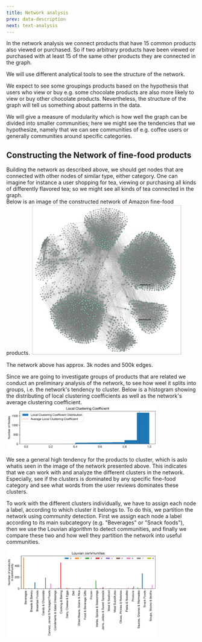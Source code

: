 ```yaml
---
title: Network analysis
prev: data-description
next: text-analysis
---
```

In the network analysis we connect products that have 15 common products also viewed or purchased. So if two
arbitrary products have been viewed or purchased with at least 15 of the same other products
they are connected in the graph.

We will use different analytical tools to see the structure of the network.

We expect to see some groupings products based on the hypothesis that users who view or buy e.g. 
some chocolate products are also more likely to view or buy other 
chocolate products. Nevertheless, the structure of the graph will tell us something
about patterns in the data.

We will give a measure of modularity which is how well the graph can be divided into smaller
communities; here we might see the tendencies that we hypothesize, namely that we can see
communities of e.g. coffee users or generally communities around specific categories.

## Constructing the Network of fine-food products
Building the network as described above, we should get nodes that are connected with other nodes of similar type, 
either category. One can imagine for instance a user shopping for tea, viewing or purchasing all kinds of differently
flavored tea; so we might see all kinds of tea connected in the graph.
<br>
Below is an image of the constructed network of Amazon fine-food products.
<img src="/images/nopartition_2200_alsoviewed.png" alt="drawing" width="400"/>

The network above has approx. 3k nodes and 500k edges.

Since we are going to investigate groups of products that are related we conduct an preliminary analysis of the network, to 
see how weel it splits into groups, i.e. the network's tendency to cluster.
Below is a histogram showing the distributing of local clustering coefficients as well as the network's average clustering coefficient.
<img src="/images/local_cluster.png" alt="drawing" width="400"/>

We see a general high tendency for the products to cluster, which is aslo whatis seen in the image of the network presented above.
This indicates that we can work with and analyze the different clusters in the network. Especially, see if the clusters is dominated by any specific fine-food category and see what words from the user reviews dominates these clusters.

To work with the different clusters individually, we have to assign each node a label, according to which cluster it belongs to. To do this, we partition the network using community detection. First we assign each node a label according to its main subcategory (e.g. "Beverages" or "Snack foods"), then we use the Louvian algorithm to detect communities, and finally we compare these two and how well they partition the network into useful communities.

<img src="/images/louvian_comms.png" alt="drawing" width="400"/>




